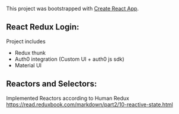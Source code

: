 This project was bootstrapped with [Create React App](https://github.com/facebook/create-react-app).

## React Redux Login:
Project includes
- Redux thunk
- Auth0 integration (Custom UI + auth0 js sdk)
- Material UI

## Reactors and Selectors:
Implemented Reactors according to Human Redux
https://read.reduxbook.com/markdown/part2/10-reactive-state.html
